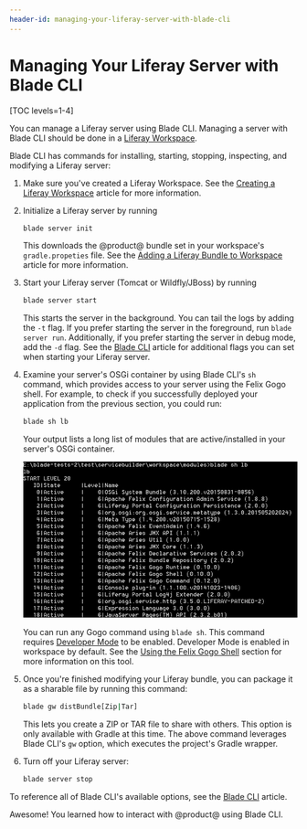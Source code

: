 ```yaml
---
header-id: managing-your-liferay-server-with-blade-cli
---
```


# Managing Your Liferay Server with Blade CLI

[TOC levels=1-4]

You can  manage a Liferay server using Blade CLI. Managing a server with Blade
CLI should be done in a 
[Liferay Workspace](/docs/7-2/reference/-/knowledge_base/r/liferay-workspace).

Blade CLI has commands for installing, starting, stopping, inspecting, and
modifying a Liferay server:

1.  Make sure you've created a Liferay Workspace. See the
    [Creating a Liferay Workspace](/docs/7-2/reference/-/knowledge_base/r/creating-a-liferay-workspace#blade-cli)
    article for more information.

2.  Initialize a Liferay server by running

    ```bash
    blade server init
    ```

    This downloads the @product@ bundle set in your workspace's
    `gradle.propeties` file. See the
    [Adding a Liferay Bundle to Workspace](/docs/7-2/reference/-/knowledge_base/r/adding-a-liferay-bundle-to-liferay-workspace)
    article for more information.

3.  Start your Liferay server (Tomcat or Wildfly/JBoss) by running

    ```bash
    blade server start
    ```

    This starts the server in the background. You can tail the logs by adding
    the `-t` flag. If you prefer starting the server in the foreground, run
    `blade server run`. Additionally, if you prefer starting the server in debug
    mode, add the `-d` flag. See the
    [Blade CLI](/docs/7-2/reference/-/knowledge_base/r/blade-cli) article for
    additional flags you can set when starting your Liferay server.

4.  Examine your server's OSGi container by using Blade CLI's `sh` command,
    which provides access to your server using the Felix Gogo shell. For
    example, to check if you successfully deployed your application from the
    previous section, you could run:

    ```bash
    blade sh lb
    ```

    Your output lists a long list of modules that are active/installed in your
    server's OSGi container.

    ![Figure 1: Blade CLI accesses the Gogo shell script to run the `lb` command.](../../../images/blade-sh.png)

    You can run any Gogo command using `blade sh`. This command requires
    [Developer Mode](/docs/7-2/frameworks/-/knowledge_base/f/using-developer-mode-with-themes#setting-developer-mode-for-your-server-using-portal-developer-properties)
    to be enabled. Developer Mode is enabled in workspace by default. See the
    [Using the Felix Gogo Shell](/docs/7-2/customization/-/knowledge_base/c/using-the-felix-gogo-shell)
    section for more information on this tool.

5.  Once you're finished modifying your Liferay bundle, you can package it as a
    sharable file by running this command:

    ```bash
    blade gw distBundle[Zip|Tar]
    ```

    This lets you create a ZIP or TAR file to share with others. This option is
    only available with Gradle at this time. The above command leverages Blade
    CLI's `gw` option, which executes the project's Gradle wrapper.

    <!-- TODO: Add way for producing a distributable workspace using Blade, when
    available. It can only be done currently with ./gradlew distBundle[Zip|Tar].
    -->

6.  Turn off your Liferay server:

    ```bash
    blade server stop
    ```

To reference all of Blade CLI's available options, see the
[Blade CLI](/docs/7-2/reference/-/knowledge_base/r/blade-cli) article.

Awesome! You learned how to interact with @product@ using Blade CLI.

